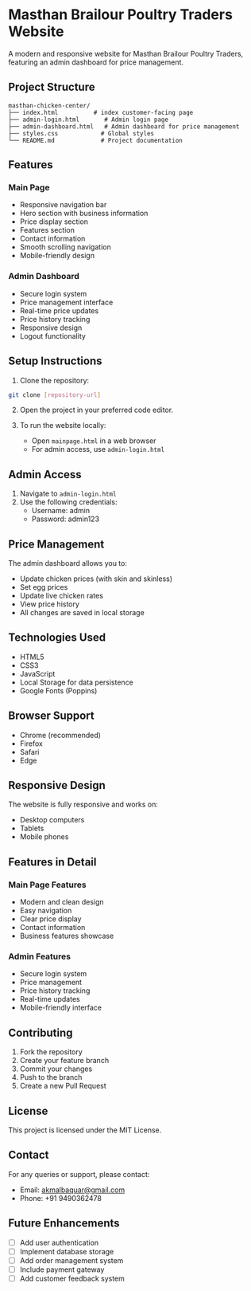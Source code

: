 # Masthan Brailour Poultry Traders Website

A modern and responsive website for Masthan Brailour Poultry Traders, featuring an admin dashboard for price management.

## Project Structure

```
masthan-chicken-center/
├── index.html          # index customer-facing page
├── admin-login.html       # Admin login page
├── admin-dashboard.html   # Admin dashboard for price management
├── styles.css            # Global styles
└── README.md             # Project documentation
```

## Features

### Main Page
- Responsive navigation bar
- Hero section with business information
- Price display section
- Features section
- Contact information
- Smooth scrolling navigation
- Mobile-friendly design

### Admin Dashboard
- Secure login system
- Price management interface
- Real-time price updates
- Price history tracking
- Responsive design
- Logout functionality

## Setup Instructions

1. Clone the repository:
```bash
git clone [repository-url]
```

2. Open the project in your preferred code editor.

3. To run the website locally:
   - Open `mainpage.html` in a web browser
   - For admin access, use `admin-login.html`

## Admin Access

1. Navigate to `admin-login.html`
2. Use the following credentials:
   - Username: admin
   - Password: admin123

## Price Management

The admin dashboard allows you to:
- Update chicken prices (with skin and skinless)
- Set egg prices
- Update live chicken rates
- View price history
- All changes are saved in local storage

## Technologies Used

- HTML5
- CSS3
- JavaScript
- Local Storage for data persistence
- Google Fonts (Poppins)

## Browser Support

- Chrome (recommended)
- Firefox
- Safari
- Edge

## Responsive Design

The website is fully responsive and works on:
- Desktop computers
- Tablets
- Mobile phones

## Features in Detail

### Main Page Features
- Modern and clean design
- Easy navigation
- Clear price display
- Contact information
- Business features showcase

### Admin Features
- Secure login system
- Price management
- Price history tracking
- Real-time updates
- Mobile-friendly interface

## Contributing

1. Fork the repository
2. Create your feature branch
3. Commit your changes
4. Push to the branch
5. Create a new Pull Request

## License

This project is licensed under the MIT License.

## Contact

For any queries or support, please contact:
- Email: akmalbaquar@gmail.com
- Phone: +91 9490362478

## Future Enhancements

- [ ] Add user authentication
- [ ] Implement database storage
- [ ] Add order management system
- [ ] Include payment gateway
- [ ] Add customer feedback system 
